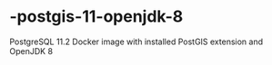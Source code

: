 # -postgis-11-openjdk-8
PostgreSQL 11.2 Docker image with installed PostGIS extension and OpenJDK 8
